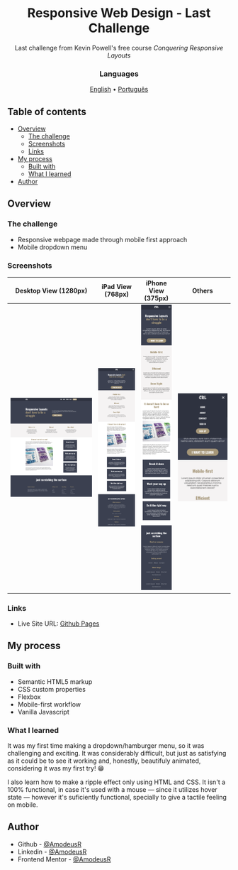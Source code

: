 <!-- markdownlint-disable MD033 -->
<h1 align="center">Responsive Web Design - Last Challenge</h1>

<p align="center">Last challenge from Kevin Powell's free course <em>Conquering Responsive Layouts</em></p>

<h3 align="center">Languages</h3>
<p align="center">
  <a href="#">English</a> • <a href="./lang/README.pt-br.md">Português</a>
</p>
<!-- markdownlin-enable MD033 -->

## Table of contents

- [Overview](#overview)
  - [The challenge](#the-challenge)
  - [Screenshots](#screenshots)
  - [Links](#links)
- [My process](#my-process)
  - [Built with](#built-with)
  - [What I learned](#what-i-learned)
- [Author](#author)

## Overview

### The challenge

- Responsive webpage made through mobile first approach
- Mobile dropdown menu

### Screenshots

| Desktop View (1280px) | iPad View (768px) | iPhone View (375px) | Others |
|---------|-------|------|------|
|![Desktop View (1280px)](./img/page-models/desktop.png)|![iPad View (768px)](./img/page-models/ipad.png)|![iPhone View (375px)](./img/page-models/mobile-iphone.png)| ![Dropdown Menu](./img/page-models/dropdown-menu.png)|

### Links

- Live Site URL: [Github Pages](https://amodeusr.github.io/ResponsiveWebDesign-LastChallenge/)

## My process

### Built with

- Semantic HTML5 markup
- CSS custom properties
- Flexbox
- Mobile-first workflow
- Vanilla Javascript

### What I learned

It was my first time making a dropdown/hamburger menu, so it was challenging and exciting. It was considerably difficult, but just as satisfying as it could be to see it working and, honestly, beautifuly animated, considering it was my first try! 😁

I also learn how to make a ripple effect only using HTML and CSS. It isn't a 100% functional, in case it's used with a mouse — since it utilizes hover state — however it's suficiently functional, specially to give a tactile feeling on mobile.

## Author

- Github - [@AmodeusR](https://www.your-site.com)
- Linkedin - [@AmodeusR](https://www.linkedin.com/in/AmodeusR)
- Frontend Mentor - [@AmodeusR](https://www.frontendmentor.io/profile/AmodeusR)
